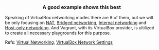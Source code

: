 <h3 align="center">A good example shows this best</h3>

Speaking of VirtualBox networking modes there are 8 of them, but we will be only focusing on 
  <a href="https://github.com/rizky-drakos/vagrant-networking-modes/tree/master/nat">NAT</a>, 
  <a href="https://github.com/rizky-drakos/vagrant-networking-modes/tree/master/bridged">Bridged networking</a>, 
  <a href="https://github.com/rizky-drakos/vagrant-networking-modes/tree/master/internal">Internal networking</a> and 
  <a href="https://github.com/rizky-drakos/vagrant-networking-modes/tree/master/host-only">Host-only networking</a>. And Vagrant, with its VirtualBox provider, is ultilized to create all necessary playgrounds for this purpose.


Refs: [Virtual Networking](https://www.virtualbox.org/manual/ch06.html), [VirtualBox Network Settings](https://www.nakivo.com/blog/virtualbox-network-setting-guide/)
